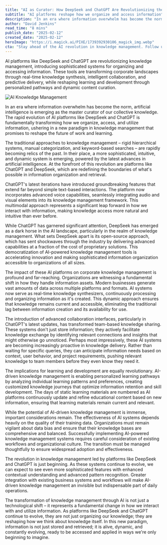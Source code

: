 ```yaml
---
title: "AI as Curator: How DeepSeek and ChatGPT Are Revolutionizing the Future of Knowledge Management"
subtitle: "AI platforms reshape how we organize and access information"
description: "In an era where information overwhelm has become the norm, artificial intelligence is emerging as the master curator of our collective knowledge. Explore how platforms like DeepSeek and ChatGPT are transforming knowledge management, promising to reshape the future of work and learning."
author: "David Jenkins"
read_time: "8 mins"
publish_date: "2025-02-12"
created_date: "2025-02-12"
heroImage: "https://i.magick.ai/PIXE/1739392930106_magick_img.webp"
cta: "Stay ahead of the AI revolution in knowledge management. Follow us on LinkedIn for daily insights into how artificial intelligence is transforming the way we organize and access information."
---
```


AI platforms like DeepSeek and ChatGPT are revolutionizing knowledge management, introducing sophisticated systems for organizing and accessing information. These tools are transforming corporate landscapes through real-time knowledge synthesis, intelligent collaboration, and predictive delivery, while reshaping learning and development through personalized pathways and dynamic content curation.

![AI Knowledge Management](https://i.magick.ai/PIXE/1739392930109_magick_img.webp)

In an era where information overwhelm has become the norm, artificial intelligence is emerging as the master curator of our collective knowledge. The rapid evolution of AI platforms like DeepSeek and ChatGPT is fundamentally transforming how we organize, access, and utilize information, ushering in a new paradigm in knowledge management that promises to reshape the future of work and learning.

The traditional approaches to knowledge management – rigid hierarchical systems, manual categorization, and keyword-based searches – are rapidly becoming relics of the past. In their place, a more sophisticated, intuitive, and dynamic system is emerging, powered by the latest advances in artificial intelligence. At the forefront of this revolution are platforms like ChatGPT and DeepSeek, which are redefining the boundaries of what's possible in information organization and retrieval.

ChatGPT's latest iterations have introduced groundbreaking features that extend far beyond simple text-based interactions. The platform now incorporates advanced voice capabilities, seamlessly integrating audio and visual elements into its knowledge management framework. This multimodal approach represents a significant leap forward in how we interact with information, making knowledge access more natural and intuitive than ever before.

While ChatGPT has garnered significant attention, DeepSeek has emerged as a dark horse in the AI landscape, particularly in the realm of knowledge management. What sets DeepSeek apart is its open-source approach, which has sent shockwaves through the industry by delivering advanced capabilities at a fraction of the cost of proprietary solutions. This democratization of AI-powered knowledge management tools is accelerating innovation and making sophisticated information organization accessible to organizations of all sizes.

The impact of these AI platforms on corporate knowledge management is profound and far-reaching. Organizations are witnessing a fundamental shift in how they handle information assets. Modern businesses generate vast amounts of data across multiple platforms and formats. AI systems now serve as real-time knowledge synthesizers, continuously processing and organizing information as it's created. This dynamic approach ensures that knowledge remains current and accessible, eliminating the traditional lag between information creation and its availability for use.

The introduction of advanced collaboration interfaces, particularly in ChatGPT's latest updates, has transformed team-based knowledge sharing. These systems don't just store information; they actively facilitate knowledge exchange by identifying relevant connections and insights that might otherwise go unnoticed. Perhaps most impressively, these AI systems are becoming increasingly proactive in knowledge delivery. Rather than waiting for specific queries, they can anticipate information needs based on context, user behavior, and project requirements, pushing relevant knowledge to team members before they even know they need it.

The implications for learning and development are equally revolutionary. AI-driven knowledge management is enabling personalized learning pathways by analyzing individual learning patterns and preferences, creating customized knowledge journeys that optimize information retention and skill development. The days of static learning materials are numbered as AI platforms continuously update and refine educational content based on new information, ensuring that learning materials remain current and relevant.

While the potential of AI-driven knowledge management is immense, important considerations remain. The effectiveness of AI systems depends heavily on the quality of their training data. Organizations must remain vigilant about data bias and ensure that their knowledge bases are comprehensive and balanced. Successfully implementing AI-powered knowledge management systems requires careful consideration of existing workflows and organizational culture. The transition must be managed thoughtfully to ensure widespread adoption and effectiveness.

The revolution in knowledge management led by platforms like DeepSeek and ChatGPT is just beginning. As these systems continue to evolve, we can expect to see even more sophisticated features with enhanced contextual understanding and advanced pattern recognition. Greater integration with existing business systems and workflows will make AI-driven knowledge management an invisible but indispensable part of daily operations.

The transformation of knowledge management through AI is not just a technological shift – it represents a fundamental change in how we interact with and utilize information. As platforms like DeepSeek and ChatGPT continue to evolve, they are not just organizing our knowledge; they are reshaping how we think about knowledge itself. In this new paradigm, information is not just stored and retrieved; it is alive, dynamic, and constantly evolving, ready to be accessed and applied in ways we're only beginning to imagine.